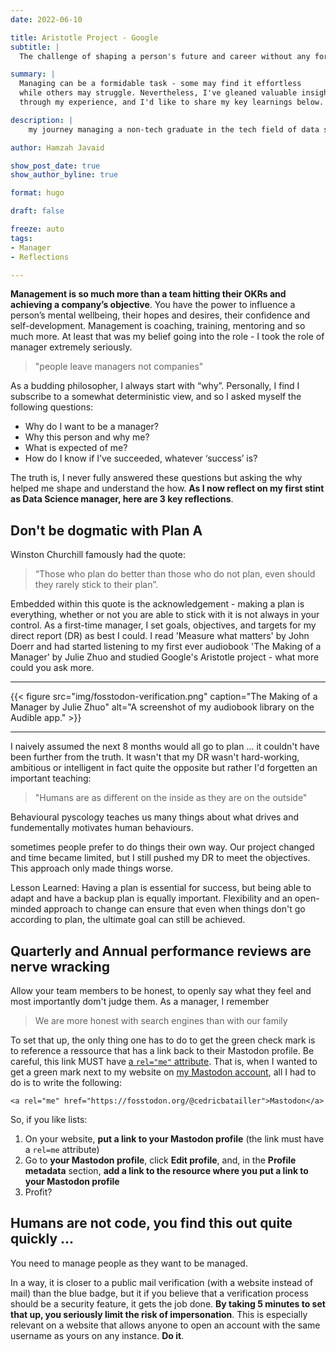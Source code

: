 ```yaml
---
date: 2022-06-10

title: Aristotle Project - Google
subtitle: |
  The challenge of shaping a person's future and career without any formal training - a typical scenario.

summary: |
  Managing can be a formidable task - some may find it effortless
  while others may struggle. Nevertheless, I've gleaned valuable insights
  through my experience, and I'd like to share my key learnings below.

description: |
    my journey managing a non-tech graduate in the tech field of data science.

author: Hamzah Javaid

show_post_date: true
show_author_byline: true

format: hugo

draft: false

freeze: auto
tags:
- Manager
- Reflections

---
```


**Management is so much more than a team hitting their OKRs and achieving a company’s objective**. You have the power to influence a person’s mental wellbeing, their hopes and desires, their confidence and self-development. Management is coaching, training, mentoring and so much more. At least that was my belief going into the role - I took the role of manager extremely seriously. 

>	"people leave managers not companies"

As a budding philosopher, I always start with “why”. Personally, I find I subscribe to a somewhat deterministic view, and so I asked myself the following questions: 

- Why do I want to be a manager?
- Why this person and why me?
- What is expected of me?
- How do I know if I’ve succeeded, whatever ‘success’ is?

The truth is, I never fully answered these questions but asking the why helped me shape and understand the how. **As I now reflect on my first stint as Data Science manager, here are 3 key reflections**.


## Don't be dogmatic with Plan A

Winston Churchill famously had the quote:

> “Those who plan do better than those who do not plan, even should they rarely stick to their plan”.

Embedded within this quote is the acknowledgement - making a plan is everything, whether or not you are able to stick with it is not always in your control. As a first-time manager, I set goals, objectives, and targets for my direct report (DR) as best I could. I read 'Measure what matters' by John Doerr and had started listening to my first ever audiobook 'The Making of a Manager' by Julie Zhuo and studied Google's Aristotle project - what more could you ask more. 

------------------------------------------------------------------------

{{< figure src="img/fosstodon-verification.png" caption="The Making of a Manager by Julie Zhuo" alt="A screenshot of my audiobook library on the Audible app." >}}

------------------------------------------------------------------------

I naively assumed the next 8 months would all go to plan ... it couldn't have been further from the truth. It wasn't that my DR wasn't hard-working, ambitious or intelligent in fact quite the opposite but rather I'd forgetten an important teaching:

> "Humans are as different on the inside as they are on the outside"

Behavioural pyscology teaches us many things about what drives and fundementally motivates human behaviours.  

sometimes people prefer to do things their own way. Our project changed and time became limited, but I still pushed my DR to meet the objectives. This approach only made things worse.

Lesson Learned: Having a plan is essential for success, but being able to adapt and have a backup plan is equally important. Flexibility and an open-minded approach to change can ensure that even when things don't go according to plan, the ultimate goal can still be achieved.



## Quarterly and Annual performance reviews are nerve wracking

Allow your team members to be honest, to openly say what they feel and most importantly dom't judge them. As a manager, I remember 

> We are more honest with search engines than with our family



To set that up, the only thing one has to do to get the green check mark is to
reference a ressource that has a link back to their Mastodon profile. Be
careful, this link MUST have
[a `rel="me"` attribute](https://developer.mozilla.org/en-US/docs/Web/HTML/Link_types/me).
That is, when I wanted to get a green mark next to my website on
[my Mastodon account](https://fosstodon.org/@cedricbatailler), all I had to do
is to write the following:

    <a rel="me" href="https://fosstodon.org/@cedricbatailler">Mastodon</a>

So, if you like lists:
1. On your website, **put a link to your Mastodon profile** (the link must
have a `rel=me` attribute)
2. Go to **your Mastodon profile**, click **Edit profile**, and, in the
**Profile metadata** section, **add a link to the resource where you put a
link to your Mastodon profile**
3. Profit?

## Humans are not code, you find this out quite quickly ...

You need to manage people as they want to be managed.

In a way, it is closer to a public mail verification (with a website instead
of mail) than the blue badge, but it if you believe that a verification
process should be a security feature, it gets the job done. **By taking 5 minutes
to set that up, you seriously limit the risk of impersonation**. This is
especially relevant on a website that allows anyone to open an account with
the same username as yours on any instance. **Do it**.
